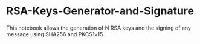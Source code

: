 # RSA-Keys-Generator-and-Signature
This notebook allows the generation of N RSA keys and the signing of any message using SHA256 and PKCS1v15
